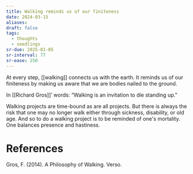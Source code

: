 ```yaml
---
title: Walking reminds us of our finiteness
date: 2024-03-15
aliases: 
draft: false
tags:
  - thoughts
  - seedlings
sr-due: 2025-01-05
sr-interval: 77
sr-ease: 250
---
```

At every step, [[walking]] connects us with the earth. It reminds us of our finiteness by making us aware that we are bodies nailed to the ground.

In [[Richard Gros]]’ words: “Walking is an invitation to die standing up."

Walking projects are time-bound as are all projects. But there is always the risk that one may no longer walk either through sickness, disability, or old age. And so to do a walking project is to be reminded of one's mortality. One balances presence and hastiness.

# References

Gros, F. (2014). A Philosophy of Walking. Verso.